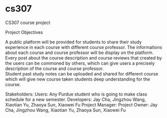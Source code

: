 # cs307

CS307 course project

Project Objectives

A public platform will be provided for students to share their study experience in each course with different course professor. 
The informations about each course and course professor will be display on the platform.
Every post about the course description and course reviews that created by the users can be commoned by others, which can give users a precisely description of the course and course professor.  
Student past study notes can be uploaded and shared for different course which will give new course taken students deep understanding for the course. 

Stakeholders:
Users: Any Purdue student who is  going to make class schedule for a new semester.
Developers: Jay Cha, Jingzhou Wang, Xiaotian Yu, Zhaoya Sun, Xiaowei Fu
Project Manager: 
Project Owner: Jay Cha, Jingzhou Wang, Xiaotian Yu, Zhaoya Sun, Xiaowei Fu


